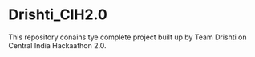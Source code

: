 # Drishti_CIH2.0
This repository conains tye complete project built up by Team Drishti on Central India Hackaathon 2.0.
